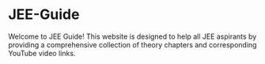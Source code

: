 # JEE-Guide
Welcome to JEE Guide! This website is designed to help all JEE aspirants by providing a comprehensive collection of theory chapters and corresponding YouTube video links.

